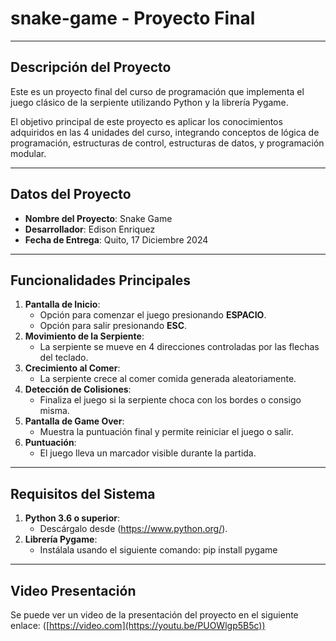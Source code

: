 # snake-game - Proyecto Final
---
## Descripción del Proyecto

Este es un proyecto final del curso de programación que implementa el juego clásico de la serpiente utilizando Python y la librería Pygame.

El objetivo principal de este proyecto es aplicar los conocimientos adquiridos en las 4 unidades del curso, integrando conceptos de lógica de programación, estructuras de control, estructuras de datos, y programación modular.

----
## Datos del Proyecto
- **Nombre del Proyecto**: Snake Game
- **Desarrollador**: Edison Enriquez
- **Fecha de Entrega**: Quito, 17 Diciembre 2024
---
## Funcionalidades Principales
1. **Pantalla de Inicio**:
   - Opción para comenzar el juego presionando **ESPACIO**.
   - Opción para salir presionando **ESC**.
2. **Movimiento de la Serpiente**:
   - La serpiente se mueve en 4 direcciones controladas por las flechas del teclado.
3. **Crecimiento al Comer**:
   - La serpiente crece al comer comida generada aleatoriamente.
4. **Detección de Colisiones**:
   - Finaliza el juego si la serpiente choca con los bordes o consigo misma.
5. **Pantalla de Game Over**:
   - Muestra la puntuación final y permite reiniciar el juego o salir.
6. **Puntuación**:
   - El juego lleva un marcador visible durante la partida.
---
## Requisitos del Sistema
1. **Python 3.6 o superior**:
   - Descárgalo desde (https://www.python.org/).
2. **Librería Pygame**:
   - Instálala usando el siguiente comando:
        pip install pygame
---
## Video Presentación
Se puede ver un video de la presentación del proyecto en el siguiente enlace:
([https://video.com](https://youtu.be/PUOWlgp5B5c))


